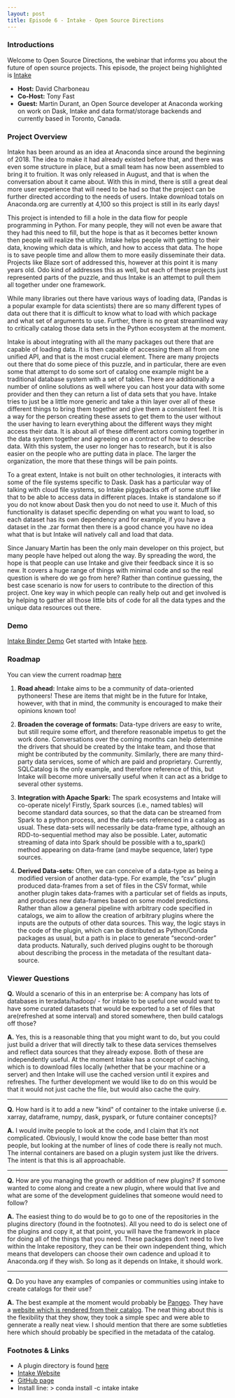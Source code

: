 ```yaml
---
layout: post
title: Episode 6 - Intake - Open Source Directions
---
```


### Introductions

Welcome to Open Source Directions, the webinar that informs you about the future of open source projects.
This episode, the project being highlighted is [Intake](https://intake.readthedocs.io/en/latest/index.html)

* **Host:** David Charboneau
* **Co-Host:** Tony Fast
* **Guest:** Martin Durant, an Open Source developer at Anaconda working on work on Dask, Intake and data format/storage backends and currently based in Toronto, Canada.

### Project Overview

Intake has been around as an idea at Anaconda since around the beginning of 2018. The idea to make it had already existed before that, and there was even some structure in place, but a small team has now been assembled to bring it to fruition.  It was only released in August, and that is when the conversation about it came about.  With this in mind, there is still a great deal more user experience that will need to be had so that the project can be further directed according to the needs of users.  Intake download totals on Anaconda.org are currently at 4,100 so this project is still in its early days!

This project is intended to fill a hole in the data flow for people programming in Python. For many people, they will not even be aware that they had this need to fill, but the hope is that as it becomes better known then people will realize the utility.  Intake helps people with getting to their data, knowing which data is which, and how to access that data.  The hope is to save people time and allow them to more easily disseminate their data.  Projects like Blaze sort of addressed this, however at this point it is many years old.  Odo kind of addresses this as well, but each of these projects just represented parts of the puzzle, and thus Intake is an attempt to pull them all together under one framework.  

While many libraries out there have various ways of loading data, (Pandas is a popular example for data scientists) there are so many different types of data out there that it is difficult to know what to load with which package and what set of arguments to use.  Further, there is no great streamlined way to critically catalog those data sets in the Python ecosystem at the moment.

Intake is about integrating with all the many packages out there that are capable of loading data.  It is then capable of accessing them all from one unified API, and that is the most crucial element.  There are many projects out there that do some piece of this puzzle, and in particular, there are even some that attempt to do some sort of catalog one example might be a traditional database system with a set of tables.  There are additionally a number of online solutions as well where you can host your data with some provider and then they can return a list of data sets that you have.  Intake tries to just be a little more generic and take a thin layer over all of these different things to bring them together and give them a consistent feel.  It is a way for the person creating these assets to get them to the user without the user having to learn everything about the different ways they might access their data.  It is about all of these different actors coming together in the data system together and agreeing on a contract of how to describe data.  With this system, the user no longer has to research, but it is also easier on the people who are putting data in place.  The larger the organization, the more that these things will be pain points.

To a great extent, Intake is not built on other technologies, it interacts with some of the file systems specific to Dask.  Dask has a particular way of talking with cloud file systems, so Intake piggybacks off of some stuff like that to be able to access data in different places.  Intake is standalone so if you do not know about Dask then you do not need to use it.  Much of this functionality is dataset specific depending on what you want to load, so each dataset has its own dependency and for example, if you have a dataset in the .zar format then there is a good chance you have no idea what that is but Intake will natively call and load that data.  

Since January Martin has been the only main developer on this project, but many people have helped out along the way.  By spreading the word, the hope is that people can use Intake and give their feedback since it is so new.  It covers a huge range of things with minimal code and so the real question is where do we go from here?  Rather than continue guessing, the best case scenario is now for users to contribute to the direction of this project.  One key way in which people can really help out and get involved is by helping to gather all those little bits of code for all the data types and the unique data resources out there.

### Demo

[Intake Binder Demo](https://mybinder.org/v2/gh/martindurant/intake-release-blog/master?filepath=data_scientist.ipynb)
Get started with Intake [here](https://www.anaconda.com/blog/developer-blog/intake-taking-the-pain-out-of-data-access/).


### Roadmap

You can view the current roadmap [here](https://intake.readthedocs.io/en/latest/roadmap.html)

1. **Road ahead:**  Intake aims to be a community of data-oriented pythoneers! These are items that might be in the future for Intake, however, with that in mind, the community is encouraged to make their opinions known too!

2. **Broaden the coverage of formats:**  Data-type drivers are easy to write, but still require some effort, and therefore reasonable impetus to get the work done. Conversations over the coming months can help determine the drivers that should be created by the Intake team, and those that might be contributed by the community.  Similarly, there are many third-party data services, some of which are paid and proprietary. Currently, SQLCatalog is the only example, and therefore reference of this, but Intake will become more universally useful when it can act as a bridge to several other systems.

3. **Integration with Apache Spark:**  The spark ecosystems and Intake will co-operate nicely! Firstly, Spark sources (i.e., named tables) will become standard data sources, so that the data can be streamed from Spark to a python process, and the data-sets referenced in a catalog as usual. These data-sets will necessarily be data-frame type, although an RDD-to-sequential method may also be possible.  Later, automatic streaming of data into Spark should be possible with a to_spark() method appearing on data-frame (and maybe sequence, later) type sources.

4. **Derived Data-sets:**  Often, we can conceive of a data-type as being a modified version of another data-type. For example, the “csv” plugin produced data-frames from a set of files in the CSV format, while another plugin takes data-frames with a particular set of fields as inputs, and produces new data-frames based on some model predictions.  Rather than allow a general pipeline with arbitrary code specified in catalogs, we aim to allow the creation of arbitrary plugins where the inputs are the outputs of other data sources. This way, the logic stays in the code of the plugin, which can be distributed as Python/Conda packages as usual, but a path is in place to generate “second-order” data products. Naturally, such derived plugins ought to be thorough about describing the process in the metadata of the resultant data-source.

### Viewer Questions

**Q.** Would a scenario of this in an enterprise be: A company has lots of databases in teradata/hadoop/ - for intake to be useful one would want to have some curated datasets that would be exported to a set of files that are(refreshed at some interval) and stored somewhere, then build catalogs off those?

**A.**  Yes, this is a reasonable thing that you might want to do, but you could just build a driver that will directly talk to these data services themselves and reflect data sources that they already expose.  Both of these are independently useful.  At the moment Intake has a concept of caching, which is to download files locally (whether that be your machine or a server) and then Intake will use the cached version until it expires and refreshes.  The further development we would like to do on this would be that it would not just cache the file, but would also cache the quiry.

---

**Q.** How hard is it to add a new "kind" of container to the intake universe (i.e. xarray, dataframe, numpy, dask, pyspark, or future container concepts)?

**A.**   I would invite people to look at the code, and I claim that it’s not complicated.  Obviously, I would know the code base better than most people, but looking at the number of lines of code there is really not much.  The internal containers are based on a plugin system just like the drivers.  The intent is that this is all approachable.  

---

**Q.** How are you managing the growth or addition of new plugins?  If somone wanted to come along and create a new plugin, where would that live and what are some of the development guidelines that someone would need to follow?

**A.**  The easiest thing to do would be to go to one of the repositories in the plugins directory (found in the footnotes).  All you need to do is select one of the plugins and copy it, at that point, you will have the framework in place for doing all of the things that you need.  These packages don’t need to live within the Intake repository, they can be their own independent thing, which means that developers can choose their own cadence and upload it to Anaconda.org if they wish.  So long as it depends on Intake, it should work.  

---

**Q.** Do you have any examples of companies or communities using intake to create catalogs for their use?

**A.**  The best example at the moment would probably be [Pangeo](https://pangeo.io/).  They have a [website which is rendered from their catalog](http://pangeo.io/catalog.html).  The neat thing about this is the flexibility that they show, they took a simple spec and were able to gennerate a really neat view.  I should mention that there are some subtleties here which should probably be specified in the metadata of the catalog.

### Footnotes & Links


* A plugin directory is found [here](https://intake.readthedocs.io/en/latest/roadmap.html)
* [Intake Website](https://intake.readthedocs.io/en/latest/index.html)
* [GitHub page](https://github.com/ContinuumIO/intake)
* Install line: > conda install -c intake intake
